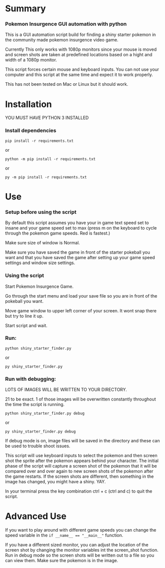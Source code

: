 # Summary

### Pokemon Insurgence GUI automation with python

This is a GUI automation script build for finding a shiny starter pokemon in the 
community made pokemon insurgence video game.

Currently This only works with 1080p monitors since your mouse is moved and screen shots are taken at 
predefined locations based on a hight and width of a 1080p monitor.

This script forces certain mouse and keyboard inputs. You can not use your computer and this script at 
the same time and expect it to work properly.

This has not been tested on Mac or Linux but it should work.

# Installation
YOU MUST HAVE PYTHON 3 INSTALLED

### Install dependencies 
```pip install -r requirements.txt```

or

```python -m pip install -r requirements.txt```

or

```py -m pip install -r requirements.txt```

# Use

### Setup before using the script

By default this script assumes you have your in game text speed set to insane and your game speed
set to max (press m on the keyboard to cycle through the pokemon game speeds. Red is fastest.)

Make sure size of window is Normal.

Make sure you have saved the game in front of the starter pokeball you want
and that you have saved the game after setting up your game speed settings and window size settings.

### Using the script

Start Pokemon Insurgence Game.

Go through the start menu and load your save file so you are in front of the pokeball you want.

Move game window to upper left corner of your screen. It wont snap there but try to line it up.

Start script and wait.  

### Run:  
```python shiny_starter_finder.py```

or

```py shiny_starter_finder.py```

### Run with debugging:  

LOTS OF IMAGES WILL BE WRITTEN TO YOUR DIRECTORY. 

21 to be exact. 1 of those images will be overwritten constantly throughout the time the script is running.

```python shiny_starter_finder.py debug```

or

```py shiny_starter_finder.py debug```

If debug mode is on, image files will be saved in the directory and these can be used to trouble shoot issues.


This script will use keyboard inputs to select the pokemon and then screen shot the sprite after the pokemon 
appears behind your character. The initial phase of the script will capture a screen shot of the pokemon that 
it will be compared over and over again to new screen shots of the pokemon after the game restarts. 
If the screen shots are different, then something in the image has changed, you might have a shiny. YAY.

In your terminal press the key combination ctrl + c (ctrl and c) to quit the script.

# Advanced Use

If you want to play around with different game speeds you can change the speed 
variable in the ```if __name__ == "__main__"``` function.

If you have a different sized monitor, you can adjust the location of the screen 
shot by changing the monitor variables int the screen_shot function. Run in debug mode
so the screen shots will be written out to a file so you can view them. Make sure the 
pokemon is in the image.
